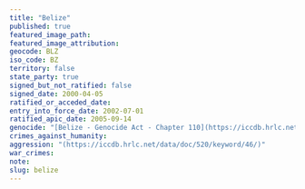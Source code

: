 ```yaml
---
title: "Belize"
published: true
featured_image_path:
featured_image_attribution:
geocode: BLZ
iso_code: BZ
territory: false
state_party: true
signed_but_not_ratified: false
signed_date: 2000-04-05
ratified_or_acceded_date:
entry_into_force_date: 2002-07-01
ratified_apic_date: 2005-09-14
genocide: "[Belize - Genocide Act - Chapter 110](https://iccdb.hrlc.net/data/doc/520/keyword/46/)"
crimes_against_humanity:
aggression: "(https://iccdb.hrlc.net/data/doc/520/keyword/46/)"
war_crimes:
note:
slug: belize
---
```

